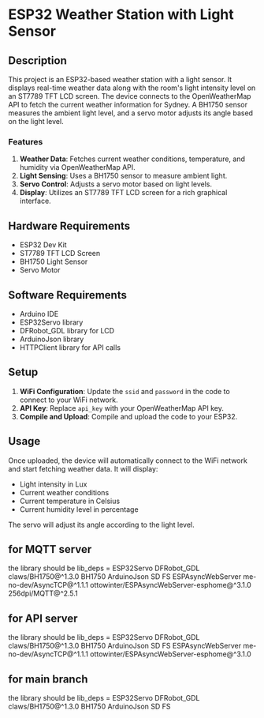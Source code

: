 # ESP32 Weather Station with Light Sensor

## Description

This project is an ESP32-based weather station with a light sensor. It displays real-time weather data along with the room's light intensity level on an ST7789 TFT LCD screen. The device connects to the OpenWeatherMap API to fetch the current weather information for Sydney. A BH1750 sensor measures the ambient light level, and a servo motor adjusts its angle based on the light level.

### Features

1. **Weather Data**: Fetches current weather conditions, temperature, and humidity via OpenWeatherMap API.
2. **Light Sensing**: Uses a BH1750 sensor to measure ambient light.
3. **Servo Control**: Adjusts a servo motor based on light levels.
4. **Display**: Utilizes an ST7789 TFT LCD screen for a rich graphical interface.

## Hardware Requirements

- ESP32 Dev Kit
- ST7789 TFT LCD Screen
- BH1750 Light Sensor
- Servo Motor

## Software Requirements

- Arduino IDE
- ESP32Servo library
- DFRobot_GDL library for LCD
- ArduinoJson library
- HTTPClient library for API calls

## Setup

1. **WiFi Configuration**: Update the `ssid` and `password` in the code to connect to your WiFi network.
2. **API Key**: Replace `api_key` with your OpenWeatherMap API key.
3. **Compile and Upload**: Compile and upload the code to your ESP32.

## Usage

Once uploaded, the device will automatically connect to the WiFi network and start fetching weather data. It will display:

- Light intensity in Lux
- Current weather conditions
- Current temperature in Celsius
- Current humidity level in percentage

The servo will adjust its angle according to the light level.

## for MQTT server
the library should be 
lib_deps = 
	ESP32Servo
	DFRobot_GDL
	claws/BH1750@^1.3.0
	BH1750
	ArduinoJson
	SD
	FS
	ESPAsyncWebServer
	me-no-dev/AsyncTCP@^1.1.1
	ottowinter/ESPAsyncWebServer-esphome@^3.1.0
	256dpi/MQTT@^2.5.1

 ## for API server 
 the library should be 
 lib_deps = 
	ESP32Servo
	DFRobot_GDL
	claws/BH1750@^1.3.0
	BH1750
	ArduinoJson
	SD
	FS
	ESPAsyncWebServer
	me-no-dev/AsyncTCP@^1.1.1
	ottowinter/ESPAsyncWebServer-esphome@^3.1.0

## for main branch
the library should be 
lib_deps = 
	ESP32Servo
	DFRobot_GDL
	claws/BH1750@^1.3.0
	BH1750
    ArduinoJson
    SD
    FS
